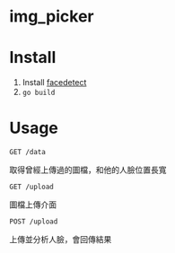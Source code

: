 img_picker
==========

# Install

1. Install [facedetect](https://github.com/wavexx/facedetect)
2. `go build`

# Usage

`GET /data`

取得曾經上傳過的圖檔，和他的人臉位置長寬

`GET /upload`

圖檔上傳介面

`POST /upload`

上傳並分析人臉，會回傳結果
